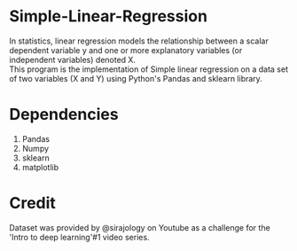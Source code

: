 # Simple-Linear-Regression
In statistics, linear regression models the relationship between a scalar dependent variable y and one or more explanatory variables (or independent variables) denoted X.</br>
This program is the implementation of Simple linear regression on a data set of two variables (X and Y) using Python's Pandas and sklearn library.

# Dependencies
1. Pandas
2. Numpy
3. sklearn
4. matplotlib

# Credit
Dataset was provided by @sirajology on Youtube as a challenge for the 'Intro to deep learning'#1 video series.
